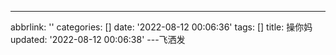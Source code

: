 ---
abbrlink: ''
categories: []
date: '2022-08-12 00:06:36'
tags: []
title: 操你妈
updated: '2022-08-12 00:06:38'
---飞洒发
